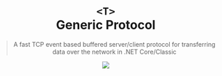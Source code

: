 <div align="center">
  <h1 align="center">
    <code class="rich-diff-level-one">&lt;T&gt;</code>
    <br/>
    Generic Protocol
  </h1>

  <blockquote align="center">A fast TCP event based buffered server/client protocol for transferring data over the network in .NET Core/Classic</blockquote>

  <p align="center">
    <a href="https://ci.appveyor.com/project/mrousavy/genericprotocol">
      <img src="https://ci.appveyor.com/api/projects/status/vlgt97f4bpgci6pj?svg=true">
    </a>
  </p>
<div/>
